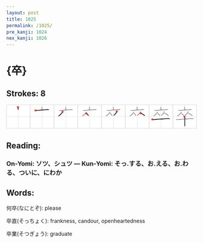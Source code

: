 ```yaml
---
layout: post
title: 1025
permalink: /1025/
pre_kanji: 1024
nex_kanji: 1026
---
```


# {卒}

## Strokes: 8

<div class="stroke"><img src="../images/E58D92.png" /></div>

## Reading:

### On-Yomi: ソツ、シュツ &mdash; Kun-Yomi: そっ.する、お.える、お.わる、ついに、にわか

## Words:

何卒(なにとぞ): please

卒直(そっちょく): frankness, candour, openheartedness

卒業(そつぎょう): graduate
